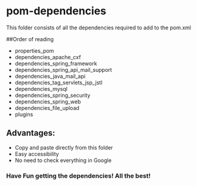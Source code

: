 # pom-dependencies

This folder consists of all the dependencies required to add to the pom.xml

##Order of reading
- properties_pom
- dependencies_apache_cxf
- dependencies_spring_framework
- dependencies_spring_api_mail_support
- dependencies_java_mail_api
- dependencies_tag_servlets_jsp_jstl
- dependencies_mysql
- dependencies_spring_security
- dependencies_spring_web
- dependencies_file_upload
- plugins

## Advantages:
- Copy and paste directly from this folder
- Easy accessibility
- No need to check everything in Google

### Have Fun getting the dependencies! All the best!
